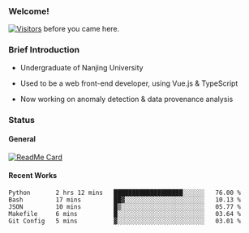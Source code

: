 ### Welcome!

[![Visitors](https://visitor-badge.laobi.icu/badge?page_id=HermitSun.HermitSun)]() before you came here.

### Brief Introduction

- Undergraduate of Nanjing University

- Used to be a web front-end developer, using Vue.js & TypeScript

- Now working on anomaly detection & data provenance analysis

### Status

#### General

[![ReadMe Card](https://github-readme-stats.hermitsun.vercel.app/api?username=HermitSun&count_private=true&show_icons=true)]()

#### Recent Works

<!--START_SECTION:waka-->
```text
Python       2 hrs 12 mins   ███████████████████░░░░░░   76.00 % 
Bash         17 mins         ██▓░░░░░░░░░░░░░░░░░░░░░░   10.13 % 
JSON         10 mins         █▒░░░░░░░░░░░░░░░░░░░░░░░   05.77 % 
Makefile     6 mins          █░░░░░░░░░░░░░░░░░░░░░░░░   03.64 % 
Git Config   5 mins          ▓░░░░░░░░░░░░░░░░░░░░░░░░   03.01 % 
```
<!--END_SECTION:waka-->
